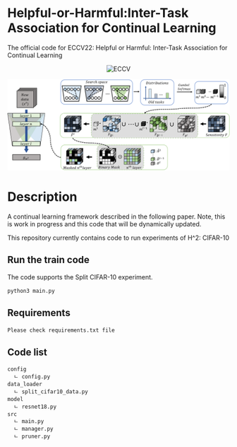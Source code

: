 # Helpful-or-Harmful:Inter-Task Association for Continual Learning

The official code for ECCV22: Helpful or Harmful: Inter-Task Association for Continual Learning

<div align="center">
  
![ECCV](https://img.shields.io/badge/ECCV-2022-blue)

![h2](images/H_2_ECCV_2022.png)

</div>

# Description
A continual learning framework described in the following paper. 
Note, this is work in progress and this code that will be dynamically updated.

This repository currently contains code to run experiments of H^2: CIFAR-10 

## Run the train code 
The code supports the Split CIFAR-10 experiment.

```bash
python3 main.py
```

## Requirements 
```bash
Please check requirements.txt file
```

## Code list 

```bash
config
  ㄴ config.py
data_loader
  ㄴ split_cifar10_data.py
model
  ㄴ resnet18.py
src 
  ㄴ main.py
  ㄴ manager.py
  ㄴ pruner.py
```

